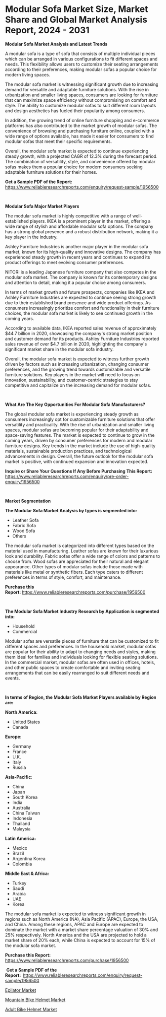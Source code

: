 <p><h1>Modular Sofa Market Size, Market Share and Global Market Analysis Report, 2024 - 2031</h1></p><p><strong>Modular Sofa Market Analysis and Latest Trends</strong></p>
<p><p>A modular sofa is a type of sofa that consists of multiple individual pieces which can be arranged in various configurations to fit different spaces and needs. This flexibility allows users to customize their seating arrangements according to their preferences, making modular sofas a popular choice for modern living spaces.</p><p>The modular sofa market is witnessing significant growth due to increasing demand for versatile and adaptable furniture solutions. With the rise in urbanization and smaller living spaces, consumers are looking for furniture that can maximize space efficiency without compromising on comfort and style. The ability to customize modular sofas to suit different room layouts and design aesthetics has fueled their popularity among consumers.</p><p>In addition, the growing trend of online furniture shopping and e-commerce platforms has also contributed to the market growth of modular sofas. The convenience of browsing and purchasing furniture online, coupled with a wide range of options available, has made it easier for consumers to find modular sofas that meet their specific requirements.</p><p>Overall, the modular sofa market is expected to continue experiencing steady growth, with a projected CAGR of 12.3% during the forecast period. The combination of versatility, style, and convenience offered by modular sofas makes them a popular choice for modern consumers seeking adaptable furniture solutions for their homes.</p></p>
<p><strong>Get a Sample PDF of the Report:&nbsp;</strong> <a href="https://www.reliableresearchreports.com/enquiry/request-sample/1956500">https://www.reliableresearchreports.com/enquiry/request-sample/1956500</a></p>
<p>&nbsp;</p>
<p><strong>Modular Sofa Major Market Players</strong></p>
<p><p>The modular sofa market is highly competitive with a range of well-established players. IKEA is a prominent player in the market, offering a wide range of stylish and affordable modular sofa options. The company has a strong global presence and a robust distribution network, making it a key player in the industry.</p><p>Ashley Furniture Industries is another major player in the modular sofa market, known for its high-quality and innovative designs. The company has experienced steady growth in recent years and continues to expand its product offerings to meet evolving consumer preferences.</p><p>NITORI is a leading Japanese furniture company that also competes in the modular sofa market. The company is known for its contemporary designs and attention to detail, making it a popular choice among consumers.</p><p>In terms of market growth and future prospects, companies like IKEA and Ashley Furniture Industries are expected to continue seeing strong growth due to their established brand presence and wide product offerings. As consumers increasingly prioritize comfort and functionality in their furniture choices, the modular sofa market is likely to see continued growth in the coming years.</p><p>According to available data, IKEA reported sales revenue of approximately $44.7 billion in 2020, showcasing the company's strong market position and customer demand for its products. Ashley Furniture Industries reported sales revenue of over $4.7 billion in 2020, highlighting the company's significant market share in the modular sofa industry.</p><p>Overall, the modular sofa market is expected to witness further growth driven by factors such as increasing urbanization, changing consumer preferences, and the growing trend towards customizable and versatile furniture solutions. Key players in the market will need to focus on innovation, sustainability, and customer-centric strategies to stay competitive and capitalize on the increasing demand for modular sofas.</p></p>
<p>&nbsp;</p>
<p><strong>What Are The Key Opportunities For Modular Sofa Manufacturers?</strong></p>
<p><p>The global modular sofa market is experiencing steady growth as consumers increasingly opt for customizable furniture solutions that offer versatility and practicality. With the rise of urbanization and smaller living spaces, modular sofas are becoming popular for their adaptability and space-saving features. The market is expected to continue to grow in the coming years, driven by consumer preferences for modern and modular furniture designs. Key trends in the market include the use of high-quality materials, sustainable production practices, and technological advancements in design. Overall, the future outlook for the modular sofa market is positive, with continued expansion and innovation expected.</p></p>
<p><strong>Inquire or Share Your Questions If Any Before Purchasing This Report:</strong> <a href="https://www.reliableresearchreports.com/enquiry/pre-order-enquiry/1956500">https://www.reliableresearchreports.com/enquiry/pre-order-enquiry/1956500</a></p>
<p>&nbsp;</p>
<p><strong>Market Segmentation</strong></p>
<p><strong>The Modular Sofa Market Analysis by types is segmented into:</strong></p>
<p><ul><li>Leather Sofa</li><li>Fabric Sofa</li><li>Wood Sofa</li><li>Others</li></ul></p>
<p><p>The modular sofa market is categorized into different types based on the material used in manufacturing. Leather sofas are known for their luxurious look and durability. Fabric sofas offer a wide range of colors and patterns to choose from. Wood sofas are appreciated for their natural and elegant appearance. Other types of modular sofas include those made with materials like metal or synthetic fibers. Each type caters to different preferences in terms of style, comfort, and maintenance.</p></p>
<p><strong>Purchase this Report:&nbsp;</strong><a href="https://www.reliableresearchreports.com/purchase/1956500">https://www.reliableresearchreports.com/purchase/1956500</a></p>
<p>&nbsp;</p>
<p><strong>The Modular Sofa Market Industry Research by Application is segmented into:</strong></p>
<p><ul><li>Household</li><li>Commercial</li></ul></p>
<p><p>Modular sofas are versatile pieces of furniture that can be customized to fit different spaces and preferences. In the household market, modular sofas are popular for their ability to adapt to changing needs and styles, making them ideal for families and individuals looking for flexible seating solutions. In the commercial market, modular sofas are often used in offices, hotels, and other public spaces to create comfortable and inviting seating arrangements that can be easily rearranged to suit different needs and events.</p></p>
<p>&nbsp;</p>
<p><strong>In terms of Region, the Modular Sofa Market Players available by Region are:</strong></p>
<p>
    <p> <strong> North America: </strong>
        <ul>
            <li>United States</li>
            <li>Canada</li>
        </ul>
        </p> 
    <p> <strong> Europe: </strong>
        <ul>
            <li>Germany</li>
            <li>France</li>
            <li>U.K.</li>
            <li>Italy</li>
            <li>Russia</li>
        </ul>
        </p> 
    <p> <strong> Asia-Pacific: </strong>
        <ul>
            <li>China</li>
            <li>Japan</li>
            <li>South Korea</li>
            <li>India</li>
            <li>Australia</li>
            <li>China Taiwan</li>
            <li>Indonesia</li>
            <li>Thailand</li>
            <li>Malaysia</li>
        </ul>
        </p> 
    <p> <strong> Latin America: </strong>
        <ul>
            <li>Mexico</li>
            <li>Brazil</li>
            <li>Argentina Korea</li>
            <li>Colombia</li>
        </ul>
        </p> 
    <p> <strong> Middle East & Africa: </strong>
        <ul>
            <li>Turkey</li>
            <li>Saudi</li>
            <li>Arabia</li>
            <li>UAE</li>
            <li>Korea</li>
        </ul>
    </p>
    </p>
<p><p>The modular sofa market is expected to witness significant growth in regions such as North America (NA), Asia Pacific (APAC), Europe, the USA, and China. Among these regions, APAC and Europe are expected to dominate the market with a market share percentage valuation of 30% and 25% respectively. North America and the USA are projected to hold a market share of 20% each, while China is expected to account for 15% of the modular sofa market.</p></p>
<p><strong>Purchase this Report: </strong><a href="https://www.reliableresearchreports.com/purchase/1956500">https://www.reliableresearchreports.com/purchase/1956500</a></p>
<p>&nbsp;<strong>Get a Sample PDF of the Report:&nbsp;&nbsp;</strong><a href="https://www.reliableresearchreports.com/enquiry/request-sample/1956500">https://www.reliableresearchreports.com/enquiry/request-sample/1956500</a></p>
<p><strong></strong></p>
<p><p><a href="https://github.com/kosella/Market-Research-Report-List-2/blob/main/epilator-market.md">Epilator Market</a></p><p><a href="https://github.com/julyju69/Market-Research-Report-List-2/blob/main/mountain-bike-helmet-market.md">Mountain Bike Helmet Market</a></p><p><a href="https://github.com/nathandecarvalho/Market-Research-Report-List-2/blob/main/adult-bike-helmet-market.md">Adult Bike Helmet Market</a></p></p>